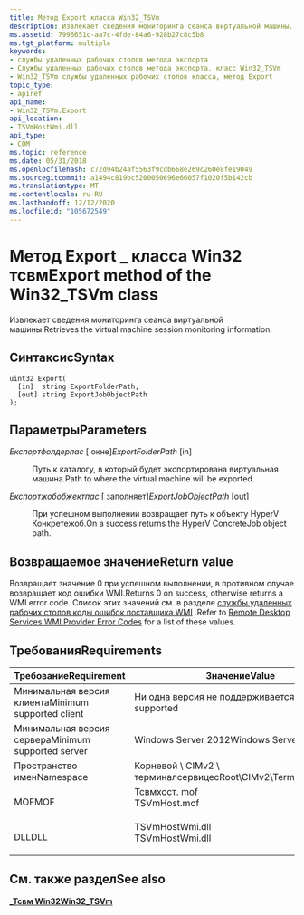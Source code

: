 ```yaml
---
title: Метод Export класса Win32_TSVm
description: Извлекает сведения мониторинга сеанса виртуальной машины.
ms.assetid: 7996651c-aa7c-4fde-84a6-928b27c8c5b8
ms.tgt_platform: multiple
keywords:
- службы удаленных рабочих столов метода экспорта
- Службы удаленных рабочих столов метода экспорта, класс Win32_TSVm
- Win32_TSVm службы удаленных рабочих столов класса, метод Export
topic_type:
- apiref
api_name:
- Win32_TSVm.Export
api_location:
- TSVmHostWmi.dll
api_type:
- COM
ms.topic: reference
ms.date: 05/31/2018
ms.openlocfilehash: c72d94b24af5563f9cdb668e269c260e8fe19049
ms.sourcegitcommit: a1494c819bc5200050696e66057f1020f5b142cb
ms.translationtype: MT
ms.contentlocale: ru-RU
ms.lasthandoff: 12/12/2020
ms.locfileid: "105672549"
---
```

# <a name="export-method-of-the-win32_tsvm-class"></a><span data-ttu-id="135f1-106">Метод Export \_ класса Win32 тсвм</span><span class="sxs-lookup"><span data-stu-id="135f1-106">Export method of the Win32\_TSVm class</span></span>

<span data-ttu-id="135f1-107">Извлекает сведения мониторинга сеанса виртуальной машины.</span><span class="sxs-lookup"><span data-stu-id="135f1-107">Retrieves the virtual machine session monitoring information.</span></span>

## <a name="syntax"></a><span data-ttu-id="135f1-108">Синтаксис</span><span class="sxs-lookup"><span data-stu-id="135f1-108">Syntax</span></span>


```mof
uint32 Export(
  [in]  string ExportFolderPath,
  [out] string ExportJobObjectPath
);
```



## <a name="parameters"></a><span data-ttu-id="135f1-109">Параметры</span><span class="sxs-lookup"><span data-stu-id="135f1-109">Parameters</span></span>

<dl> <dt>

<span data-ttu-id="135f1-110">*Експортфолдерпас* \[ окне\]</span><span class="sxs-lookup"><span data-stu-id="135f1-110">*ExportFolderPath* \[in\]</span></span>
</dt> <dd>

<span data-ttu-id="135f1-111">Путь к каталогу, в который будет экспортирована виртуальная машина.</span><span class="sxs-lookup"><span data-stu-id="135f1-111">Path to where the virtual machine will be exported.</span></span>

</dd> <dt>

<span data-ttu-id="135f1-112">*Експортжобобжектпас* \[ заполняет\]</span><span class="sxs-lookup"><span data-stu-id="135f1-112">*ExportJobObjectPath* \[out\]</span></span>
</dt> <dd>

<span data-ttu-id="135f1-113">При успешном выполнении возвращает путь к объекту HyperV Конкретежоб.</span><span class="sxs-lookup"><span data-stu-id="135f1-113">On a success returns the HyperV ConcreteJob object path.</span></span>

</dd> </dl>

## <a name="return-value"></a><span data-ttu-id="135f1-114">Возвращаемое значение</span><span class="sxs-lookup"><span data-stu-id="135f1-114">Return value</span></span>

<span data-ttu-id="135f1-115">Возвращает значение 0 при успешном выполнении, в противном случае возвращает код ошибки WMI.</span><span class="sxs-lookup"><span data-stu-id="135f1-115">Returns 0 on success, otherwise returns a WMI error code.</span></span> <span data-ttu-id="135f1-116">Список этих значений см. в разделе [службы удаленных рабочих столов коды ошибок поставщика WMI](terminal-services-wmi-provider-error-codes.md) .</span><span class="sxs-lookup"><span data-stu-id="135f1-116">Refer to [Remote Desktop Services WMI Provider Error Codes](terminal-services-wmi-provider-error-codes.md) for a list of these values.</span></span>

## <a name="requirements"></a><span data-ttu-id="135f1-117">Требования</span><span class="sxs-lookup"><span data-stu-id="135f1-117">Requirements</span></span>



| <span data-ttu-id="135f1-118">Требование</span><span class="sxs-lookup"><span data-stu-id="135f1-118">Requirement</span></span> | <span data-ttu-id="135f1-119">Значение</span><span class="sxs-lookup"><span data-stu-id="135f1-119">Value</span></span> |
|-------------------------------------|--------------------------------------------------------------------------------------------|
| <span data-ttu-id="135f1-120">Минимальная версия клиента</span><span class="sxs-lookup"><span data-stu-id="135f1-120">Minimum supported client</span></span><br/> | <span data-ttu-id="135f1-121">Ни одна версия не поддерживается</span><span class="sxs-lookup"><span data-stu-id="135f1-121">None supported</span></span><br/>                                                                  |
| <span data-ttu-id="135f1-122">Минимальная версия сервера</span><span class="sxs-lookup"><span data-stu-id="135f1-122">Minimum supported server</span></span><br/> | <span data-ttu-id="135f1-123">Windows Server 2012</span><span class="sxs-lookup"><span data-stu-id="135f1-123">Windows Server 2012</span></span><br/>                                                             |
| <span data-ttu-id="135f1-124">Пространство имен</span><span class="sxs-lookup"><span data-stu-id="135f1-124">Namespace</span></span><br/>                | <span data-ttu-id="135f1-125">Корневой \\ CIMv2 \\ терминалсервицес</span><span class="sxs-lookup"><span data-stu-id="135f1-125">Root\\CIMv2\\TerminalServices</span></span><br/>                                                   |
| <span data-ttu-id="135f1-126">MOF</span><span class="sxs-lookup"><span data-stu-id="135f1-126">MOF</span></span><br/>                      | <dl> <span data-ttu-id="135f1-127"><dt>Тсвмхост. mof</dt></span><span class="sxs-lookup"><span data-stu-id="135f1-127"><dt>TSVmHost.mof</dt></span></span> </dl>    |
| <span data-ttu-id="135f1-128">DLL</span><span class="sxs-lookup"><span data-stu-id="135f1-128">DLL</span></span><br/>                      | <dl> <span data-ttu-id="135f1-129"><dt>TSVmHostWmi.dll</dt></span><span class="sxs-lookup"><span data-stu-id="135f1-129"><dt>TSVmHostWmi.dll</dt></span></span> </dl> |



## <a name="see-also"></a><span data-ttu-id="135f1-130">См. также раздел</span><span class="sxs-lookup"><span data-stu-id="135f1-130">See also</span></span>

<dl> <dt>

[<span data-ttu-id="135f1-131">**\_Тсвм Win32**</span><span class="sxs-lookup"><span data-stu-id="135f1-131">**Win32\_TSVm**</span></span>](win32-tsvm.md)
</dt> </dl>

 

 





